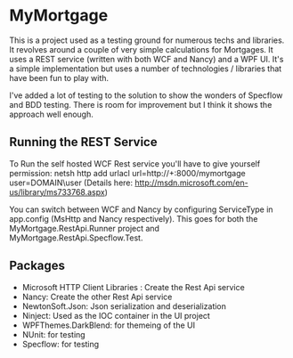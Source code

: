 MyMortgage
==========

This is a project used as a testing ground for numerous techs and libraries. It revolves around a couple of very simple calculations for Mortgages. It uses a REST service (written with both WCF and Nancy) and a WPF UI. It's a simple implementation but uses a number of technologies / libraries that have been fun to play with.

I've added a lot of testing to the solution to show the wonders of Specflow and BDD testing. There is room for improvement but I think it shows the approach well enough.

Running the REST Service
------------------------

To Run the self hosted WCF Rest service you'll have to give yourself permission:
netsh http add urlacl url=http://+:8000/mymortgage user=DOMAIN\user
(Details here: http://msdn.microsoft.com/en-us/library/ms733768.aspx)

You can switch between WCF and Nancy by configuring ServiceType in app.config (MsHttp and Nancy respectively). This goes for both the MyMortgage.RestApi.Runner project and MyMortgage.RestApi.Specflow.Test.

Packages
--------
- Microsoft HTTP Client Libraries : Create the Rest Api service
- Nancy: Create the other Rest Api service
- NewtonSoft.Json: Json serialization and deserialization
- Ninject: Used as the IOC container in the UI project
- WPFThemes.DarkBlend: for themeing of the UI
- NUnit: for testing
- Specflow: for testing